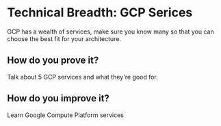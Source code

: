 # Technical Breadth: GCP Serices

GCP has a wealth of services, make sure you know many so that you can choose the best fit for your architecture.

## How do you prove it?

Talk about 5 GCP services and what they're good for.

## How do you improve it?
Learn Google Compute Platform services


